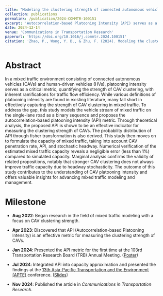 ```yaml
---
title: "Modeling the clustering strength of connected autonomous vehicles and its impact on mixed traffic capacity"
collection: publications
permalink: /publication/2024-COMMTR-100151
excerpt: 'Autocorrelation-based Platooning Intensity (API) serves as a robust metric for quantifying the clustering strength of connected autonomous vehicles (CAVs) in mixed traffic. This study explores its application in approximating mixed traffic capacity, along with discussions on its definition, calculation, and probability distribution.'
date: 2024-12-14
venue: 'Communications in Transportation Research'
paperurl: 'https://doi.org/10.1016/j.commtr.2024.100151'
citation: 'Zhao, P., Wong, Y. D., & Zhu, F. (2024). Modeling the clustering strength of connected autonomous vehicles and its impact on mixed traffic capacity. Communications in Transportation Research, 4, 100151.'
---
```


# Abstract

In a mixed traffic environment consisting of connected autonomous vehicles (CAVs) and human-driven vehicles (HVs), platooning intensity serves as a critical metric, quantifying the strength of CAV clustering, with inherent ramifications for traffic flow efficiency. While various definitions of platooning intensity are found in existing literature, many fall short in effectively capturing the strength of CAV clustering in mixed traffic. To address the gap, this study models the vehicle stream of mixed traffic on the single-lane road as a binary sequence and proposes the autocorrelation-based platooning intensity (API) metric. Through theoretical analysis, the proposed API is shown to be an effective indicator for measuring the clustering strength of CAVs. The probability distribution of API through fisher transformation is also derived. This study then moves on to formulate the capacity of mixed traffic, taking into account CAV penetration rate, API, and stochastic headway. Numerical verification of the estimated mixed traffic capacity reveals a negligible error (less than 1%) compared to simulated capacity. Marginal analysis confirms the validity of related propositions, notably that stronger CAV clustering does not always improve traffic capacity due to headway stochasticity. The outcome of this study contributes to the understanding of CAV platooning intensity and offers valuable insights for advancing mixed traffic modeling and management.

# Milestone

- **Aug 2022**: Began research in the field of mixed traffic modeling with a focus on CAV clustering strength.

- **Apr 2023**: Discovered that API (Autocorrelation-based Platooning Intensity) is an effective metric for measuring the clustering strength of CAVs.

- **Jan 2024**: Presented the API metric for the first time at the 103rd Transportation Research Board (TRB) Annual Meeting. ([Poster](http://jerry-zpl.github.io/files/TRB_poster.pdf))

- **Jul 2024**: Integrated API into capacity approximation and presented the findings at the [13th Asia-Pacific Transportation and the Environment (APTE)](https://apte2024.sg/) conference. ([Slides](http://jerry-zpl.github.io/files/TRB_poster.pdf))

- **Nov 2024**: Published the article in *Communications in Transportation Research*.
